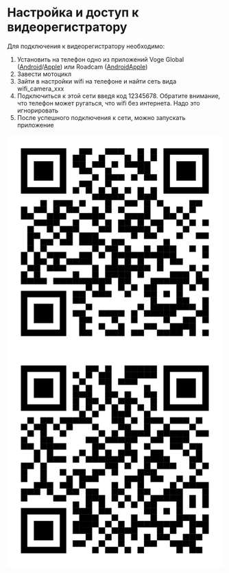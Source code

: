 # Настройка и доступ к видеорегистратору

Для подключения к видеорегистратору необходимо:
1. Установить на телефон одно из приложений Voge Global ([Android](https://play.google.com/store/apps/details?id=com.loncin.vogeglobal&hl=ru)/[Apple](https://apps.apple.com/ru/app/voge-global/id6446056557)) или Roadcam ([Android](https://play.google.com/store/apps/details?id=com.lg.aroadcams&hl=ru)[Apple](https://apps.apple.com/ru/app/roadcam/id1119500688))
2. Завести мотоцикл
3. Зайти в настройки wifi на телефоне и найти сеть вида wifi_camera_xxx
4. Подключиться к этой сети введя код 12345678. Обратите внимание, что телефон может ругаться, что wifi без интернета. Надо это игнорировать
5. После успешного подключения к сети, можно запускать приложение

![Voge!](/img/Voge_app.png)
![Roadcam!](/img/Roadcam_app.png)
